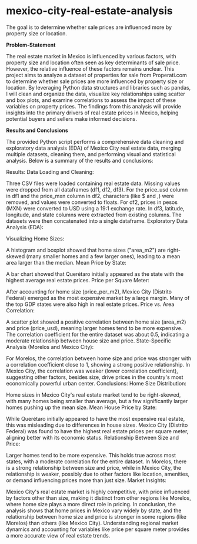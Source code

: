 # mexico-city-real-estate-analysis
The goal is to determine whether sale prices are influenced more by property size or location.

**Problem-Statement**

The real estate market in Mexico is influenced by various factors, with property size and location often seen as key determinants of sale price. However, the relative influence of these factors remains unclear. This project aims to analyze a dataset of properties for sale from Properati.com to determine whether sale prices are more influenced by property size or location. By leveraging Python data structures and libraries such as pandas, I will clean and organize the data, visualize key relationships using scatter and box plots, and examine correlations to assess the impact of these variables on property prices. The findings from this analysis will provide insights into the primary drivers of real estate prices in Mexico, helping potential buyers and sellers make informed decisions.



**Results and Conclusions**

The provided Python script performs a comprehensive data cleaning and exploratory data analysis (EDA) of Mexico City real estate data, merging multiple datasets, cleaning them, and performing visual and statistical analysis. Below is a summary of the results and conclusions:

Results:
Data Loading and Cleaning:

Three CSV files were loaded containing real estate data.
Missing values were dropped from all dataframes (df1, df2, df3).
For the price_usd column in df1 and the price_mxn column in df2, characters (like $ and ,) were removed, and values were converted to floats. For df2, prices in pesos (MXN) were converted to USD using a 19:1 exchange rate.
In df3, latitude, longitude, and state columns were extracted from existing columns. The datasets were then concatenated into a single dataframe.
Exploratory Data Analysis (EDA):

Visualizing Home Sizes:

A histogram and boxplot showed that home sizes ("area_m2") are right-skewed (many smaller homes and a few larger ones), leading to a mean area larger than the median.
Mean Price by State:

A bar chart showed that Querétaro initially appeared as the state with the highest average real estate prices.
Price per Square Meter:

After accounting for home size (price_per_m2), Mexico City (Distrito Federal) emerged as the most expensive market by a large margin. Many of the top GDP states were also high in real estate prices.
Price vs. Area Correlation:

A scatter plot showed a positive correlation between home size (area_m2) and price (price_usd), meaning larger homes tend to be more expensive.
The correlation coefficient for the entire dataset was about 0.5, indicating a moderate relationship between house size and price.
State-Specific Analysis (Morelos and Mexico City):

For Morelos, the correlation between home size and price was stronger with a correlation coefficient close to 1, showing a strong positive relationship.
In Mexico City, the correlation was weaker (lower correlation coefficient), suggesting other factors, besides size, drive prices in the country's most economically powerful urban center.
Conclusions:
Home Size Distribution:

Home sizes in Mexico City's real estate market tend to be right-skewed, with many homes being smaller than average, but a few significantly larger homes pushing up the mean size.
Mean House Price by State:

While Querétaro initially appeared to have the most expensive real estate, this was misleading due to differences in house sizes. Mexico City (Distrito Federal) was found to have the highest real estate prices per square meter, aligning better with its economic status.
Relationship Between Size and Price:

Larger homes tend to be more expensive. This holds true across most states, with a moderate correlation for the entire dataset.
In Morelos, there is a strong relationship between size and price, while in Mexico City, the relationship is weaker, possibly due to other factors like location, amenities, or demand influencing prices more than just size.
Market Insights:

Mexico City's real estate market is highly competitive, with price influenced by factors other than size, making it distinct from other regions like Morelos, where home size plays a more direct role in pricing.
In conclusion, the analysis shows that home prices in Mexico vary widely by state, and the relationship between home size and price is stronger in some regions (like Morelos) than others (like Mexico City). Understanding regional market dynamics and accounting for variables like price per square meter provides a more accurate view of real estate trends.

